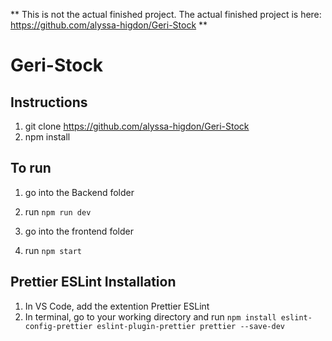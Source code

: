 ** This is not the actual finished project. The actual finished project is here: https://github.com/alyssa-higdon/Geri-Stock **
# Geri-Stock

## Instructions
1) git clone https://github.com/alyssa-higdon/Geri-Stock
2) npm install

## To run
1) go into the Backend folder
2) run ```npm run dev```

3) go into the frontend folder
4) run ```npm start```


## Prettier ESLint Installation
1) In VS Code, add the extention Prettier ESLint
2) In terminal, go to your working directory and run ```npm install eslint-config-prettier eslint-plugin-prettier prettier --save-dev```
